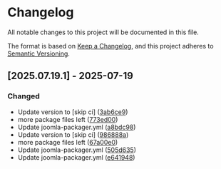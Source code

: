 # Changelog

All notable changes to this project will be documented in this file.

The format is based on [Keep a Changelog](https://keepachangelog.com/en/1.0.0/),
and this project adheres to [Semantic Versioning](https://semver.org/spec/v2.0.0.html).

## [2025.07.19.1] - 2025-07-19

### Changed

* Update version to  [skip ci] ([3ab6ce9](https://github.com/N6REJ/mod_bearslivesearch/commit/3ab6ce9))
* more package files left ([773ed00](https://github.com/N6REJ/mod_bearslivesearch/commit/773ed00))
* Update joomla-packager.yml ([a8bdc98](https://github.com/N6REJ/mod_bearslivesearch/commit/a8bdc98))
* Update version to  [skip ci] ([986888a](https://github.com/N6REJ/mod_bearslivesearch/commit/986888a))
* more package files left ([67a00e0](https://github.com/N6REJ/mod_bearslivesearch/commit/67a00e0))
* Update joomla-packager.yml ([505d635](https://github.com/N6REJ/mod_bearslivesearch/commit/505d635))
* Update joomla-packager.yml ([e641948](https://github.com/N6REJ/mod_bearslivesearch/commit/e641948))

